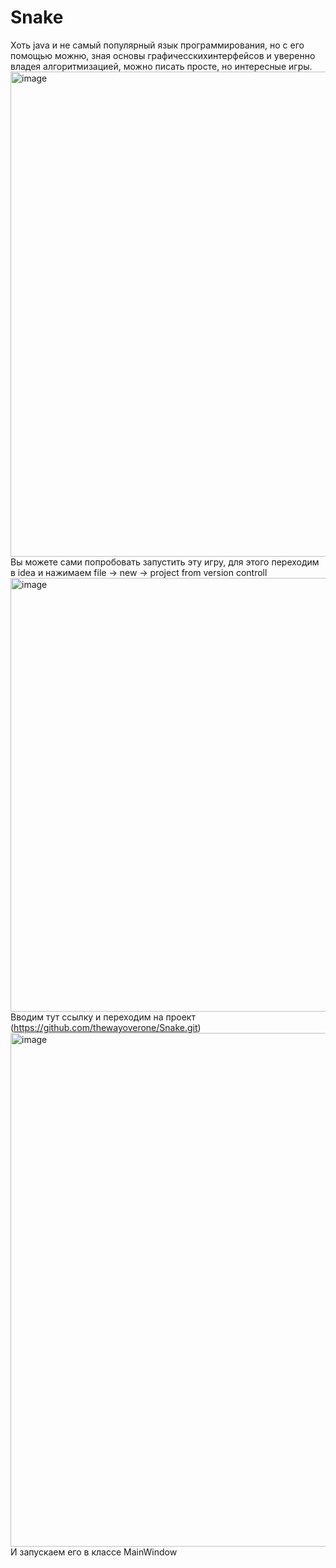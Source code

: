 # Snake
Хоть java и не самый популярный язык программирования, но с его помощью можню, зная основы графичесскихинтерфейсов и уверенно владея алгоритмизацией, можно писать просте, но интересные игры.
<img width="776" alt="image" src="https://user-images.githubusercontent.com/110235713/182203673-25ce31a1-4408-43cc-95f7-fab047cfa22b.png">
Вы можете сами попробовать запустить эту игру, для этого переходим в idea и нажимаем file -> new -> project from version controll
<img width="694" alt="image" src="https://user-images.githubusercontent.com/110235713/182203884-4f96cfa7-386b-4499-8faf-14e19cc71c2e.png">
Вводим тут ссылку и переходим на проект (https://github.com/thewayoverone/Snake.git)
<img width="822" alt="image" src="https://user-images.githubusercontent.com/110235713/182204017-de405832-ca8c-4dd1-a8c4-15fd6bf621a8.png">
И запускаем его в классе MainWindow
